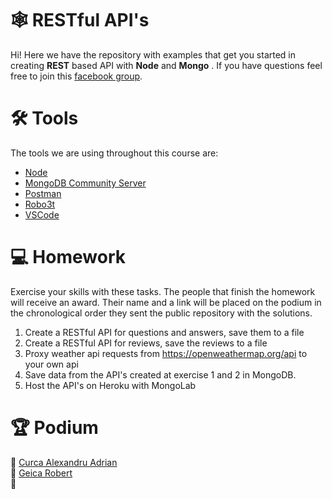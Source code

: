 # 🕸️ RESTful API's

Hi! Here we have the repository with examples that get you started in creating  **REST** based API with **Node** and **Mongo** .
If you have questions feel free to join this [facebook group](https://www.facebook.com/groups/modernwebdevelopment/).

# 🛠️ Tools

The tools we are using throughout this course are:
- [Node](https://nodejs.org/en/download/)
- [MongoDB Community Server](https://www.mongodb.com/try/download/community)
- [Postman](https://www.postman.com/downloads/)
- [Robo3t](https://robomongo.org/download)
- [VSCode](https://code.visualstudio.com/)

# 💻 Homework

Exercise your skills with these tasks. 
The people that finish the homework will receive an award.
Their name and a link will be placed on the podium in the chronological order they sent the public repository with the solutions. 

1. Create a RESTful API for questions and answers, save them to a file
2. Create a RESTful API for reviews, save the reviews to a file
3. Proxy weather api requests from https://openweathermap.org/api to your own api
4. Save data from the API's created at exercise 1 and 2 in MongoDB.
5. Host the API's on Heroku with MongoLab

# 🏆 Podium
🥇 [Curca Alexandru Adrian](https://github.com/AlexandruAdrian/Open4Tech-RestfulAPIs) \
🥈 [Geica Robert](https://github.com/robertgeica/open4tech-2020) \
🥉
